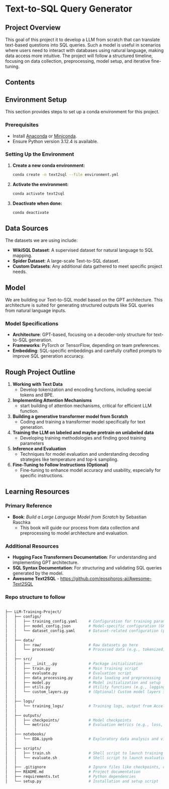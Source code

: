 # Text-to-SQL Query Generator

## Project Overview

This goal of this project it to develop a LLM from scratch that can translate text-based questions into SQL queries. Such a model is useful in scenarios where users need to interact with databases using natural language, making data access more intuitive. The project will follow a structured timeline, focusing on data collection, preprocessing, model setup, and iterative fine-tuning.


## Contents


## Environment Setup

This section provides steps to set up a conda environment for this project.

### Prerequisites
- Install [Anaconda](https://www.anaconda.com/) or [Miniconda](https://docs.conda.io/en/latest/miniconda.html).
- Ensure Python version 3.12.4 is available.

### Setting Up the Environment
1. **Create a new conda environment:**
   ```bash
   conda create -n text2sql --file environment.yml
   ```
2. **Activate the environment:**
   ```bash
   conda activate text2sql
   ```
3. **Deactivate when done:**
   ```bash
   conda deactivate
   ```

## Data Sources

The datasets we are using include:

- **WikiSQL Dataset**: A supervised dataset for natural language to SQL mapping.
- **Spider Dataset**: A large-scale Text-to-SQL dataset.
- **Custom Datasets**: Any additional data gathered to meet specific project needs.

## Model

We are building our Text-to-SQL model based on the GPT architecture. This architecture is suited for generating structured outputs like SQL queries from natural language inputs.

### Model Specifications

- **Architecture**: GPT-based, focusing on a decoder-only structure for text-to-SQL generation.
- **Frameworks**: PyTorch or TensorFlow, depending on team preferences.
- **Embedding**: SQL-specific embeddings and carefully crafted prompts to improve SQL generation accuracy.

## Rough Project Outline

1. **Working with Text Data**  
   - Develop tokenization and encoding functions, including special tokens and BPE.
2. **Implementing Attention Mechanisms**  
   - start building of attention mechanisms, critical for efficient LLM function.
3. **Building a generative transformer model from Scratch**  
   - Coding and training a transformer model specifically for text generation.
4. **Training the LLM on labeled and maybe pretrain on unlabeled data**  
   - Developing training methodologies and finding good training parameters
5. **Inference and Evaluation**
   - Techniques for model evaluation and understanding decoding strategies like temperature and top-k sampling.
6. **Fine-Tuning to Follow Instructions (Optional)**  
   - Fine-tuning to enhance model accuracy and usability, especially for specific instructions.

## Learning Resources

### Primary Reference

- **Book**: *Build a Large Language Model from Scratch* by Sebastian Raschka
  - This book will guide our process from data collection and preprocessing to model architecture and evaluation.

### Additional Resources

- **Hugging Face Transformers Documentation**: For understanding and implementing GPT architecture.
- **SQL Syntax Documentation**: For structuring and validating SQL queries generated by the model.
- **Awesome Text2SQL** - https://github.com/eosphoros-ai/Awesome-Text2SQL

### Repo structure to follow

```bash

├── LLM-Training-Project/
│   ├── configs/
│   │   ├── training_config.yaml     # Configuration for training parameters
│   │   ├── model_config.json        # Model-specific configuration (GPT-2, etc.)
│   │   └── dataset_config.yaml      # Dataset-related configuration (paths, splits)
│   │
│   ├── data/
│   │   ├── raw/                     # Raw datasets go here
│   │   └── processed/               # Processed data (e.g., tokenized) 
│   │
│   ├── src/
│   │   ├── __init__.py              # Package initialization
│   │   ├── train.py                 # Main training script
│   │   ├── evaluate.py              # Evaluation script
│   │   ├── data_processing.py       # Data loading and preprocessing
│   │   ├── model.py                 # Model initialization and setup
│   │   ├── utils.py                 # Utility functions (e.g., logging)
│   │   └── custom_layers.py         # (Optional) Custom model layers if any
│   │
│   ├── logs/
│   │   └── training_logs/           # Training logs, output from Accelerate, etc.
│   │
│   ├── outputs/
│   │   ├── checkpoints/             # Model checkpoints
│   │   └── metrics/                 # Evaluation metrics (e.g., loss, accuracy)
│   │
│   ├── notebooks/
│   │   └── EDA.ipynb                # Exploratory data analysis and visualization
│   │
│   ├── scripts/
│   │   ├── train.sh                 # Shell script to launch training (optional)
│   │   └── evaluate.sh              # Shell script to launch evaluation
│   │
│   ├── .gitignore                   # Ignore files like checkpoints, data
│   ├── README.md                    # Project documentation
│   ├── requirements.txt             # Python dependencies
│   └── setup.py                     # Installation and setup script

```
